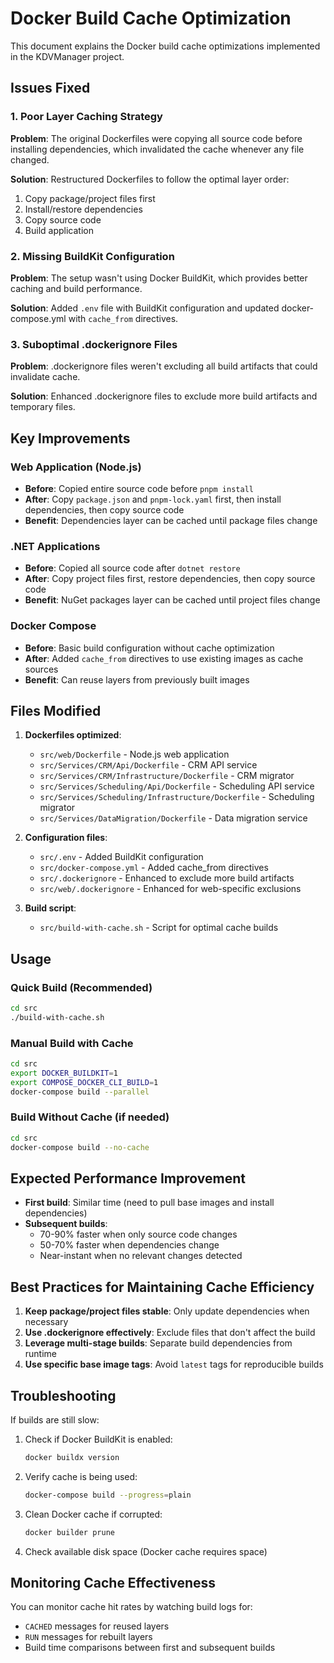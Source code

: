 # Docker Build Cache Optimization

This document explains the Docker build cache optimizations implemented in the KDVManager project.

## Issues Fixed

### 1. Poor Layer Caching Strategy
**Problem**: The original Dockerfiles were copying all source code before installing dependencies, which invalidated the cache whenever any file changed.

**Solution**: Restructured Dockerfiles to follow the optimal layer order:
1. Copy package/project files first
2. Install/restore dependencies 
3. Copy source code
4. Build application

### 2. Missing BuildKit Configuration
**Problem**: The setup wasn't using Docker BuildKit, which provides better caching and build performance.

**Solution**: Added `.env` file with BuildKit configuration and updated docker-compose.yml with `cache_from` directives.

### 3. Suboptimal .dockerignore Files
**Problem**: .dockerignore files weren't excluding all build artifacts that could invalidate cache.

**Solution**: Enhanced .dockerignore files to exclude more build artifacts and temporary files.

## Key Improvements

### Web Application (Node.js)
- **Before**: Copied entire source code before `pnpm install`
- **After**: Copy `package.json` and `pnpm-lock.yaml` first, then install dependencies, then copy source code
- **Benefit**: Dependencies layer can be cached until package files change

### .NET Applications
- **Before**: Copied all source code after `dotnet restore`
- **After**: Copy project files first, restore dependencies, then copy source code
- **Benefit**: NuGet packages layer can be cached until project files change

### Docker Compose
- **Before**: Basic build configuration without cache optimization
- **After**: Added `cache_from` directives to use existing images as cache sources
- **Benefit**: Can reuse layers from previously built images

## Files Modified

1. **Dockerfiles optimized**:
   - `src/web/Dockerfile` - Node.js web application
   - `src/Services/CRM/Api/Dockerfile` - CRM API service
   - `src/Services/CRM/Infrastructure/Dockerfile` - CRM migrator
   - `src/Services/Scheduling/Api/Dockerfile` - Scheduling API service
   - `src/Services/Scheduling/Infrastructure/Dockerfile` - Scheduling migrator
   - `src/Services/DataMigration/Dockerfile` - Data migration service

2. **Configuration files**:
   - `src/.env` - Added BuildKit configuration
   - `src/docker-compose.yml` - Added cache_from directives
   - `src/.dockerignore` - Enhanced to exclude more build artifacts
   - `src/web/.dockerignore` - Enhanced for web-specific exclusions

3. **Build script**:
   - `src/build-with-cache.sh` - Script for optimal cache builds

## Usage

### Quick Build (Recommended)
```bash
cd src
./build-with-cache.sh
```

### Manual Build with Cache
```bash
cd src
export DOCKER_BUILDKIT=1
export COMPOSE_DOCKER_CLI_BUILD=1
docker-compose build --parallel
```

### Build Without Cache (if needed)
```bash
cd src
docker-compose build --no-cache
```

## Expected Performance Improvement

- **First build**: Similar time (need to pull base images and install dependencies)
- **Subsequent builds**: 
  - 70-90% faster when only source code changes
  - 50-70% faster when dependencies change
  - Near-instant when no relevant changes detected

## Best Practices for Maintaining Cache Efficiency

1. **Keep package/project files stable**: Only update dependencies when necessary
2. **Use .dockerignore effectively**: Exclude files that don't affect the build
3. **Leverage multi-stage builds**: Separate build dependencies from runtime
4. **Use specific base image tags**: Avoid `latest` tags for reproducible builds

## Troubleshooting

If builds are still slow:

1. Check if Docker BuildKit is enabled:
   ```bash
   docker buildx version
   ```

2. Verify cache is being used:
   ```bash
   docker-compose build --progress=plain
   ```

3. Clean Docker cache if corrupted:
   ```bash
   docker builder prune
   ```

4. Check available disk space (Docker cache requires space)

## Monitoring Cache Effectiveness

You can monitor cache hit rates by watching build logs for:
- `CACHED` messages for reused layers
- `RUN` messages for rebuilt layers
- Build time comparisons between first and subsequent builds
